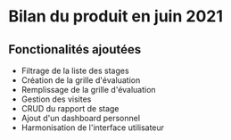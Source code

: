 # Bilan du produit en juin 2021
## Fonctionalités ajoutées
- Filtrage de la liste des stages
- Création de la grille d'évaluation
- Remplissage de la grille d'évaluation
- Gestion des visites
- CRUD du rapport de stage
- Ajout d'un dashboard personnel
- Harmonisation de l'interface utilisateur
